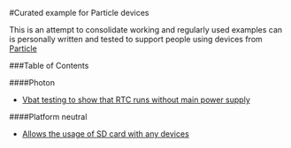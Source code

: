 #Curated example for Particle devices

This is an attempt to consolidate working and regularly used examples can is personally written and tested to support people using devices from [Particle](https://particle.io)

###Table of Contents

####Photon

- [Vbat testing to show that RTC runs without main power supply](photon-vbat)


####Platform neutral

- [Allows the usage of SD card with any devices](sd-library)
